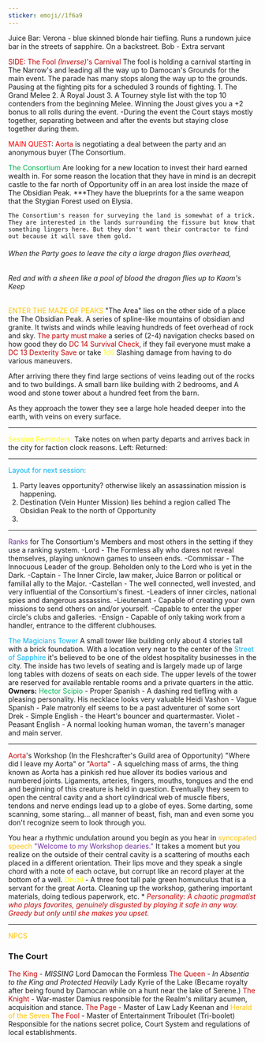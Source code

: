 ```yaml
---
sticker: emoji//1f6a9
---
```


Juice Bar: 
	Verona - blue skinned blonde hair tiefling. Runs a rundown juice bar in the streets of sapphire. On a backstreet. 
		Bob - Extra servant 

<span style="color:#c00000">SIDE: The Fool *(Inverse)*'s Carnival
</span>	The fool is holding a carnival starting in The Narrow's and leading all the way up to Damocan's Grounds for the main event. The parade has many stops along the way up to the grounds. Pausing at the fighting pits for a scheduled 3 rounds of fighting. 
	1. The Grand Melee
	2. A Royal Joust
	3. A Tourney style list with the top 10 contenders from the beginning Melee. Winning the Joust gives you a +2 bonus to all rolls during the event. 
	-During the event the Court stays mostly together, separating between and after the events but staying close together during them. 

<span style="color:#ff0000">MAIN QUEST</span>: <span style="color:#c00000">Aorta</span> is negotiating a deal between the party and an anonymous buyer (The Consortium.  
 
<span style="color:#00b050">The Consortium</span> 
	Are looking for a new location to invest their hard earned wealth in. For some reason the location that they have in mind is an decrepit castle to the far north of Opportunity off in an area lost inside the maze of The Obsidian Peak. ***They have the blueprints for a the same weapon that the Stygian Forest used on Elysia.  

	The Consortium's reason for surveying the land is somewhat of a trick. They are interested in the lands surrounding the fissure but know that something lingers here. But they don't want their contractor to find out because it will save them gold.

###### When the Party goes to leave the city a large dragon flies overhead, 
###### Red and with a sheen like a pool of blood the dragon flies up to Kaom's Keep


<span style="color:#ffc000">ENTER THE MAZE OF PEAKS</span>
	"The Area" lies on the other side of a place the The Obsidian Peak. A series of spline-like mountains of obsidian and granite. It twists and winds while leaving hundreds of feet overhead of rock and sky. 
	<span style="color:#c00000">The party must make</span> a series of (2-4) navigation checks based on how good they do <span style="color:#c00000">DC 14 Survival Check</span>, if they fail everyone must make a <span style="color:#c00000">DC 13 Dexterity Save</span> or take <span style="color:#ffff00">1d6</span> Slashing damage from having to do various maneuvers. 

After arriving there they find large sections of veins leading out of the rocks and to two buildings. A small barn like building with 2 bedrooms, and 
A wood and stone tower about a hundred feet from the barn. 

As they approach the tower they see a large hole headed deeper into the earth, with veins on every surface. 



---
<span style="color:#ffff00">Session Reminders: </span>
Take notes on when party departs and arrives back in the city for faction clock reasons.
Left: 
Returned: 



---
<span style="color:#00b0f0">Layout for next session: </span>

1. Party leaves opportunity? otherwise likely an assassination mission is happening.
2. Destination (Vein Hunter Mission) lies behind a region called The Obsidian Peak to the north of Opportunity
3.  

---
<span style="color:#7030a0">Ranks</span>
	for The Consortium's Members and most others in the setting if they use a ranking system.
	-Lord - The Formless ally who dares not reveal themselves, playing unknown games to unseen ends. 
	-Commissar - The Innocuous Leader of the group. Beholden only to the Lord who is yet in the Dark. 
	-Captain - The Inner Circle, law maker, Juice Barron or political or familial ally to the Major. 
	-Castellan - The well connected, well invested, and very influential of the Consortium's finest. -Leaders of inner circles, national spies and dangerous assassins. 
	-Lieutenant - Capable of creating your own missions to send others on and/or yourself. -Capable to enter the upper circle's clubs and galleries. 
	-Ensign - Capable of only taking work from a handler, entrance to the different clubhouses. 

<span style="color:#00b0f0">The Magicians Tower</span>
	A small tower like building only about 4 stories tall with a brick foundation. With a location very near to the center of the <span style="color:#00b0f0">Street of Sapphire</span> it's believed to be one of the oldest hospitality businesses in the city. The inside has two levels of seating and is largely made up of large long tables with dozens of seats on each side. The upper levels of the tower are reserved for available rentable rooms and a private quarters in the attic.  
	**Owners:** 
	<span style="color:#00b050">Hector Scipio</span> - Proper Spanish - A dashing red tiefling with a pleasing personality. His necklace looks very valuable 
	Heidi Vashon - Vague Spanish - Pale matronly elf seems to be a past adventurer of some sort
	Drek - Simple English - the Heart's bouncer and quartermaster. 
	Violet - Peasant English - A normal looking human woman, the tavern's manager and main server. 






---
<span style="color:#c00000">Aorta</span>'s Workshop (In the Fleshcrafter's Guild area of Opportunity)
"Where did I leave my Aorta" or "<span style="color:#c00000">Aorta</span>" - A squelching mass of arms, the thing known as Aorta has a pinkish red hue allover its bodies various and numbered joints. Ligaments, arteries, fingers, mouths, tongues and the end and beginning of this creature is held in question. Eventually they seem to open the central cavity and a short cylindrical web of muscle fibers, tendons and nerve endings lead up to a globe of eyes. Some darting, some scanning, some staring... all manner of beast, fish, man and even some you don't recognize seem to look through you. 

You hear a rhythmic undulation around you begin as you hear in <span style="color:#ffc000">syncopated speech</span> <span style="color:#7030a0">"Welcome to my Workshop dearies."</span> It takes a moment but you realize on the outside of their central cavity is a scattering of mouths each placed in a different orientation. Their lips move and they speak a single chord with a note of each octave, but corrupt like an record player at the bottom of a well. 
	<span style="color:#ffff00">Druzil</span> - A three foot tall pale green homunculus that is a servant for the great Aorta. Cleaning up the workshop, gathering important materials, doing tedious paperwork, etc. 
*<span style="color:#c00000"> *Personality: A chaotic pragmatist who plays favorites, genuinely disgusted by playing it safe in any way. Greedy but only until she makes you upset.* </span>

---
<span style="color:#ffc000">NPCS</span>

### The Court 
<span style="color:#c00000">The King</span> - *MISSING* Lord Damocan the Formless 
<span style="color:#c00000">The Queen</span> - *In Absentia to the King and Protected Heavily* Lady Kyrie of the Lake (Became royalty after being found by Damocan while on a hunt near the lake of Serene.)
<span style="color:#c00000">The Knight</span> - War-master Damius responsible for the Realm's military acumen, acquisition and stance. 
<span style="color:#c00000">The Page</span> - Master of Law Lady Keenan and <span style="color:#ffc000">Herald of the Seven</span>
<span style="color:#c00000">The Fool </span>- Master of Entertainment Triboulet (Tri-boolet) Responsible for the nations secret police, Court System and regulations of local establishments. 
